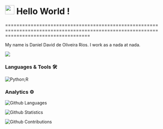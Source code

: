
<h1><img src="https://emojis.slackmojis.com/emojis/images/1531849430/4246/blob-sunglasses.gif?1531849430" width="30"/> Hello World ! </h1>
==========================================================================================================================================


My name is Daniel David de Oliveira Rios. I work as a nada at nada.

![](http://estruyf-github.azurewebsites.net/api/VisitorHit?user=D4N1R10S&repo=D4N1R10S&countColorcountColor)

### Languages & Tools 🛠  
![Python;R](https://img.shields.io/badge/-Python;R-05122A?style=flat&color=green)&nbsp;  


### Analytics ⚙️

![Github Languages](https://github-readme-stats.vercel.app/api/top-langs/?username=D4N1R10S&layout=compact&count_private=true)

![Github Statistics](https://github-readme-stats.vercel.app/api/?username=D4N1R10S&count_private=true&show_icons=true)

![Github Contributions](https://github-readme-streak-stats.herokuapp.com/?user=D4N1R10S&hide_border=true)